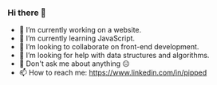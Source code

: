 ### Hi there 👋

- 🔭 I’m currently working on a website.
- 🌱 I’m currently learning JavaScript.
- 👯 I’m looking to collaborate on front-end development.
- 🤔 I’m looking for help with data structures and algorithms.
- 💬 Don't ask me about anything 😐
- 📫 How to reach me: https://www.linkedin.com/in/pipped
